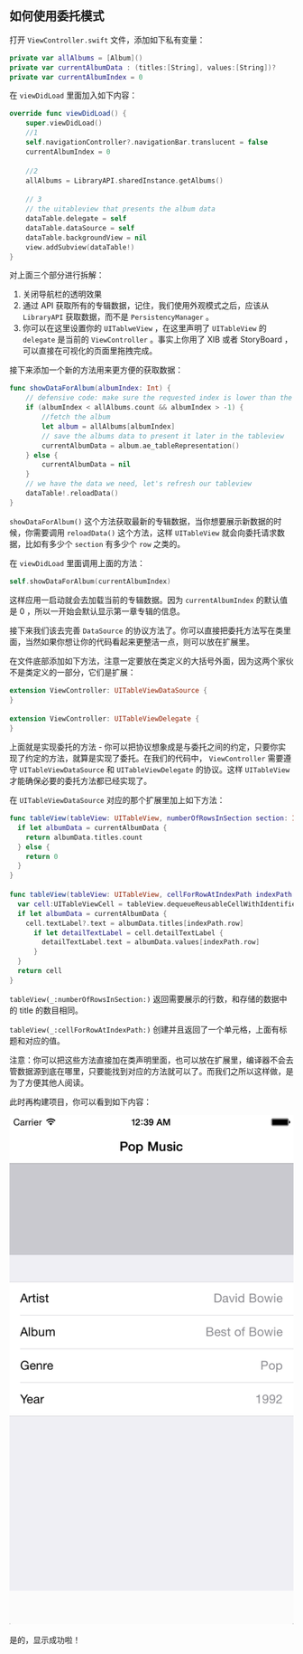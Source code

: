 ## 如何使用委托模式

打开 `ViewController.swift` 文件，添加如下私有变量：

```swift
private var allAlbums = [Album]()
private var currentAlbumData : (titles:[String], values:[String])?
private var currentAlbumIndex = 0
```

在 `viewDidLoad` 里面加入如下内容：

```swift
override func viewDidLoad() {
    super.viewDidLoad()
    //1
    self.navigationController?.navigationBar.translucent = false
    currentAlbumIndex = 0

    //2
    allAlbums = LibraryAPI.sharedInstance.getAlbums()

    // 3
    // the uitableview that presents the album data
    dataTable.delegate = self
    dataTable.dataSource = self
    dataTable.backgroundView = nil
    view.addSubview(dataTable!)       
}
```

对上面三个部分进行拆解：

1. 关闭导航栏的透明效果
2. 通过 API 获取所有的专辑数据，记住，我们使用外观模式之后，应该从 `LibraryAPI` 获取数据，而不是 `PersistencyManager` 。
3. 你可以在这里设置你的 `UITablweView` ，在这里声明了 `UITableView` 的 `delegate` 是当前的 `ViewController` 。事实上你用了 XIB 或者 StoryBoard ，可以直接在可视化的页面里拖拽完成。

接下来添加一个新的方法用来更方便的获取数据：

```swift
func showDataForAlbum(albumIndex: Int) {
    // defensive code: make sure the requested index is lower than the amount of albums
    if (albumIndex < allAlbums.count && albumIndex > -1) {
        //fetch the album
        let album = allAlbums[albumIndex]
        // save the albums data to present it later in the tableview
        currentAlbumData = album.ae_tableRepresentation()
    } else {
        currentAlbumData = nil
    }
    // we have the data we need, let's refresh our tableview
    dataTable!.reloadData()
}
```

`showDataForAlbum()` 这个方法获取最新的专辑数据，当你想要展示新数据的时候，你需要调用 `reloadData()` 这个方法，这样 `UITableView` 就会向委托请求数据，比如有多少个 `section` 有多少个 `row` 之类的。

在 `viewDidLoad` 里面调用上面的方法：

```swift
self.showDataForAlbum(currentAlbumIndex)
```

这样应用一启动就会去加载当前的专辑数据。因为 `currentAlbumIndex` 的默认值是 0 ，所以一开始会默认显示第一章专辑的信息。

接下来我们该去完善 `DataSource` 的协议方法了。你可以直接把委托方法写在类里面，当然如果你想让你的代码看起来更整洁一点，则可以放在扩展里。

在文件底部添加如下方法，注意一定要放在类定义的大括号外面，因为这两个家伙不是类定义的一部分，它们是扩展：

```swift
extension ViewController: UITableViewDataSource {
}

extension ViewController: UITableViewDelegate {
}
```

上面就是实现委托的方法 - 你可以把协议想象成是与委托之间的约定，只要你实现了约定的方法，就算是实现了委托。在我们的代码中， `ViewController` 需要遵守 `UITableViewDataSource` 和 `UITableViewDelegate` 的协议。这样 `UITableView` 才能确保必要的委托方法都已经实现了。

在 `UITableViewDataSource` 对应的那个扩展里加上如下方法：

```swift
func tableView(tableView: UITableView, numberOfRowsInSection section: Int) -> Int {
  if let albumData = currentAlbumData {
    return albumData.titles.count
  } else {
    return 0
  }
}

func tableView(tableView: UITableView, cellForRowAtIndexPath indexPath: NSIndexPath) -> UITableViewCell {
  var cell:UITableViewCell = tableView.dequeueReusableCellWithIdentifier("Cell", forIndexPath: indexPath) as UITableViewCell
  if let albumData = currentAlbumData {
    cell.textLabel?.text = albumData.titles[indexPath.row]
      if let detailTextLabel = cell.detailTextLabel {
        detailTextLabel.text = albumData.values[indexPath.row]
      }
  }
  return cell
}
```

`tableView(_:numberOfRowsInSection:)` 返回需要展示的行数，和存储的数据中的 title 的数目相同。

`tableView(_:cellForRowAtIndexPath:)` 创建并且返回了一个单元格，上面有标题和对应的值。

注意：你可以把这些方法直接加在类声明里面，也可以放在扩展里，编译器不会去管数据源到底在哪里，只要能找到对应的方法就可以了。而我们之所以这样做，是为了方便其他人阅读。

此时再构建项目，你可以看到如下内容：

![](../images/decorator4.png)

是的，显示成功啦！

